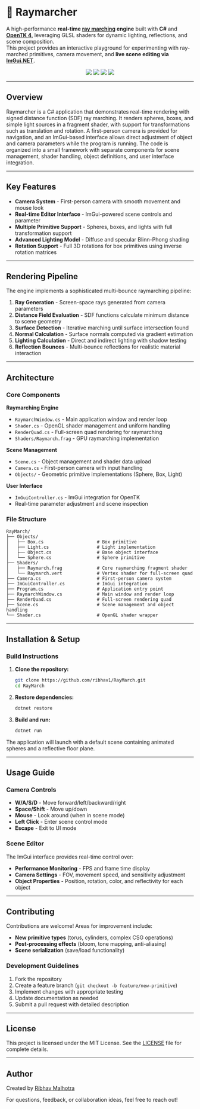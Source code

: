 # 🔦 Raymarcher

A high-performance **real-time [ray marching](https://en.wikipedia.org/wiki/Ray_marching) engine** built with **C#** and [**OpenTK 4**](https://opentk.net/), leveraging GLSL shaders for dynamic lighting, reflections, and scene composition.  
This project provides an interactive playground for experimenting with ray-marched primitives, camera movement, and **live scene editing via [ImGui.NET](https://github.com/ImGuiNET/ImGui.NET)**.

<p align="center">
  <img src="https://img.shields.io/badge/.NET-9.0-blue" />
  <img src="https://img.shields.io/badge/OpenTK-4.9.4-green" />
  <img src="https://img.shields.io/badge/ImGui.NET-1.91.6-red" />
  <img src="https://img.shields.io/badge/License-MIT-yellow" />
</p>

---

## Overview

Raymarcher is a C# application that demonstrates real-time rendering with signed distance function (SDF) ray marching. It renders spheres, boxes, and simple light sources in a fragment shader, with support for transformations such as translation and rotation. A first-person camera is provided for navigation, and an ImGui-based interface allows direct adjustment of object and camera parameters while the program is running. The code is organized into a small framework with separate components for scene management, shader handling, object definitions, and user interface integration.

---

## Key Features


- **Camera System** - First-person camera with smooth movement and mouse look
- **Real-time Editor Interface** - ImGui-powered scene controls and parameter 
- **Multiple Primitive Support** - Spheres, boxes, and lights with full transformation support
- **Advanced Lighting Model** - Diffuse and specular Blinn-Phong shading
- **Rotation Support** - Full 3D rotations for box primitives using inverse rotation matrices

---

## Rendering Pipeline

The engine implements a sophisticated multi-bounce raymarching pipeline:

1. **Ray Generation** - Screen-space rays generated from camera parameters
2. **Distance Field Evaluation** - SDF functions calculate minimum distance to scene geometry
3. **Surface Detection** - Iterative marching until surface intersection found
4. **Normal Calculation** - Surface normals computed via gradient estimation
5. **Lighting Calculation** - Direct and indirect lighting with shadow testing
6. **Reflection Bounces** - Multi-bounce reflections for realistic material interaction

---

## Architecture

### Core Components

**Raymarching Engine**
- `RaymarchWindow.cs` - Main application window and render loop
- `Shader.cs` - OpenGL shader management and uniform handling
- `RenderQuad.cs` - Full-screen quad rendering for raymarching
- `Shaders/Raymarch.frag` - GPU raymarching implementation

**Scene Management**
- `Scene.cs` - Object management and shader data upload
- `Camera.cs` - First-person camera with input handling
- `Objects/` - Geometric primitive implementations (Sphere, Box, Light)

**User Interface**
- `ImGuiController.cs` - ImGui integration for OpenTK
- Real-time parameter adjustment and scene inspection

### File Structure

```
RayMarch/
├── Objects/
│   ├── Box.cs                    # Box primitive
│   ├── Light.cs                  # Light implementation
│   ├── Object.cs                 # Base object interface
│   └── Sphere.cs                 # Sphere primitive
├── Shaders/
│   ├── Raymarch.frag             # Core raymarching fragment shader
│   └── Raymarch.vert             # Vertex shader for full-screen quad
├── Camera.cs                     # First-person camera system
├── ImGuiController.cs            # ImGui integration
├── Program.cs                    # Application entry point
├── RaymarchWindow.cs             # Main window and render loop
├── RenderQuad.cs                 # Full-screen rendering quad
├── Scene.cs                      # Scene management and object handling
└── Shader.cs                     # OpenGL shader wrapper
```

---

## Installation & Setup

### Build Instructions

1. **Clone the repository:**
   ```bash
   git clone https://github.com/ribhav1/RayMarch.git
   cd RayMarch
   ```

2. **Restore dependencies:**
   ```bash
   dotnet restore
   ```

3. **Build and run:**
   ```bash
   dotnet run
   ```

The application will launch with a default scene containing animated spheres and a reflective floor plane.

---

## Usage Guide

### Camera Controls

- **W/A/S/D** - Move forward/left/backward/right
- **Space/Shift** - Move up/down
- **Mouse** - Look around (when in scene mode)
- **Left Click** - Enter scene control mode
- **Escape** - Exit to UI mode

### Scene Editor

The ImGui interface provides real-time control over:

- **Performance Monitoring** - FPS and frame time display
- **Camera Settings** - FOV, movement speed, and sensitivity adjustment
- **Object Properties** - Position, rotation, color, and reflectivity for each object

---

## Contributing

Contributions are welcome! Areas for improvement include:

- **New primitive types** (torus, cylinders, complex CSG operations)
- **Post-processing effects** (bloom, tone mapping, anti-aliasing)
- **Scene serialization** (save/load functionality)

### Development Guidelines

1. Fork the repository
2. Create a feature branch (`git checkout -b feature/new-primitive`)
3. Implement changes with appropriate testing
4. Update documentation as needed
5. Submit a pull request with detailed description

---

## License

This project is licensed under the MIT License. See the [LICENSE](LICENSE) file for complete details.

---

## Author

Created by [Ribhav Malhotra](https://github.com/ribhav1)

For questions, feedback, or collaboration ideas, feel free to reach out!
